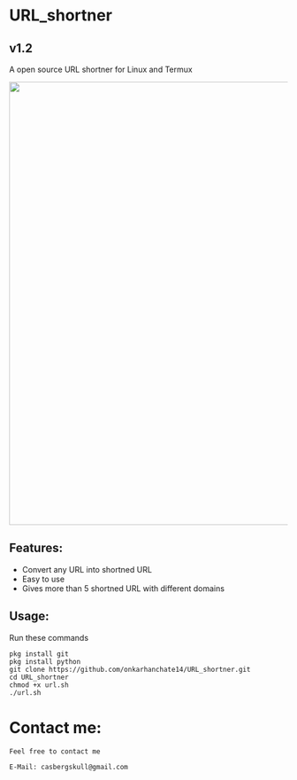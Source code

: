 # URL_shortner
## v1.2
A open source URL shortner for Linux and Termux

<img src="https://i.ibb.co/n7vwYP7/Unbenannt.png" width="800px" height="auto">

## Features:
* Convert any URL into shortned URL
* Easy to use
* Gives more than 5 shortned URL with different domains

## Usage:
Run these commands

```
pkg install git
pkg install python
git clone https://github.com/onkarhanchate14/URL_shortner.git
cd URL_shortner
chmod +x url.sh
./url.sh
```

# Contact me:
```
Feel free to contact me

E-Mail: casbergskull@gmail.com
```
